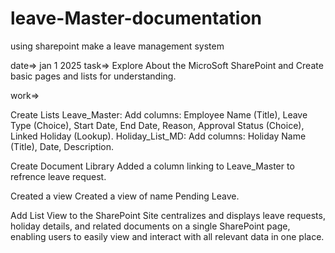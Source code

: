 # leave-Master-documentation
using sharepoint make a leave management system



date=> jan 1 2025
task=> Explore About the MicroSoft SharePoint and Create basic pages and lists for understanding.

work=>

Create Lists
            Leave_Master:
             Add columns: Employee Name (Title), Leave Type (Choice), Start Date, End Date, Reason, Approval Status (Choice), Linked Holiday (Lookup).
            Holiday_List_MD:
             Add columns: Holiday Name (Title), Date, Description.

             
Create Document Library
            Added a column linking to Leave_Master to refrence leave request.

            
Created a view
            Created a view of name Pending Leave. 

            
Add List View to the SharePoint Site
            centralizes and displays leave requests, holiday details, and related documents on a single SharePoint page, enabling users to easily view and interact with all 
            relevant data in one place.
